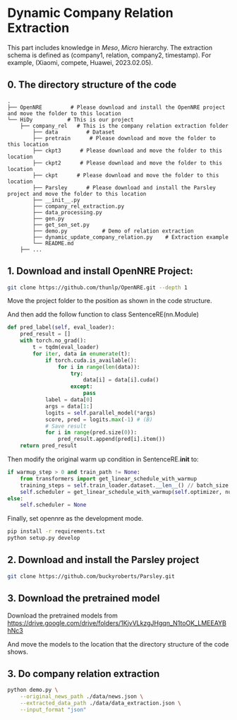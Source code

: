 # Dynamic Company Relation Extraction

This part includes knowledge in $Meso$, $Micro$ hierarchy. The extraction schema is defined as (company1, relation, company2, timestamp). For example, (Xiaomi, compete, Huawei, 2023.02.05).

## 0. The directory structure of the code

```shell
.
├── OpenNRE         # Please download and install the OpenNRE project and move the folder to this location
└── HiDy           # This is our project
    ├── company_rel   # This is the company relation extraction folder
        ├── data         # Dataset
        ├── pretrain      # Please download and move the folder to this location
        ├── ckpt3      # Please download and move the folder to this location
        ├── ckpt2      # Please download and move the folder to this location
        ├── ckpt      # Please download and move the folder to this location
        ├── Parsley      # Please download and install the Parsley project and move the folder to this location
        ├── __init__.py
        ├── company_rel_extraction.py
        ├── data_processing.py
        ├── gen.py
        ├── get_sen_set.py
        ├── demo.py           # Demo of relation extraction
        ├── dynamic_update_company_relation.py    # Extraction example
        └── README.md
    ├── ...
```


## 1. Download and install OpenNRE Project:

```bash
git clone https://github.com/thunlp/OpenNRE.git --depth 1
```

Move the project folder to the position as shown in the code structure.

And then add the follow function to class SentenceRE(nn.Module)

```python
def pred_label(self, eval_loader):
    pred_result = []
    with torch.no_grad():
        t = tqdm(eval_loader)
        for iter, data in enumerate(t):
            if torch.cuda.is_available():
                for i in range(len(data)):
                    try:
                        data[i] = data[i].cuda()
                    except:
                        pass
            label = data[0]
            args = data[1:]        
            logits = self.parallel_model(*args)
            score, pred = logits.max(-1) # (B)
            # Save result
            for i in range(pred.size(0)):
                pred_result.append(pred[i].item())
    return pred_result
```

Then modify the original warm up condition in SentenceRE.__init__ to:

```python
if warmup_step > 0 and train_path != None:
    from transformers import get_linear_schedule_with_warmup
    training_steps = self.train_loader.dataset.__len__() // batch_size * self.max_epoch
    self.scheduler = get_linear_schedule_with_warmup(self.optimizer, num_warmup_steps=warmup_step, num_training_steps=training_steps)
else:
    self.scheduler = None
```

Finally, set opennre as the development mode.

```bash
pip install -r requirements.txt
python setup.py develop
```


## 2. Download and install the Parsley project

```bash
git clone https://github.com/buckyroberts/Parsley.git
```
## 3. Download the pretrained model 
Download the pretrained models from
https://drive.google.com/drive/folders/1KjvVLkzgJHgqn_N1toOK_LMEEAYBhNc3

And move the models to the location that the directory structure of the code shows.

## 3. Do company relation extraction

```bash
python demo.py \
    --original_news_path ./data/news.json \
    --extracted_data_path ./data/data_extraction.json \
    --input_format "json"
```

